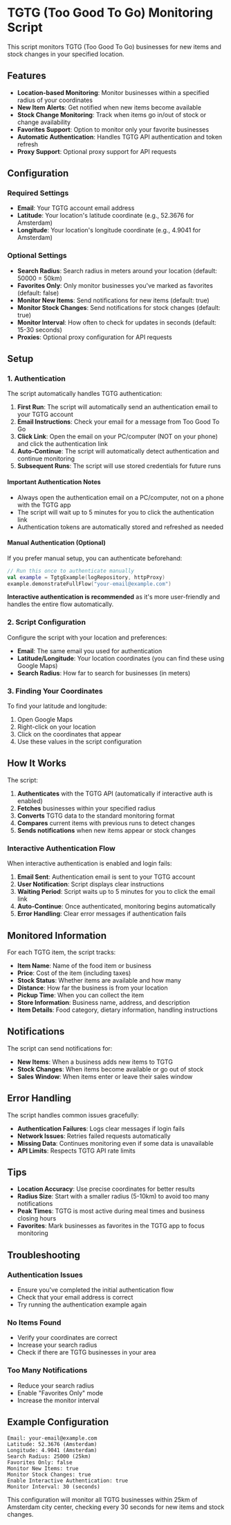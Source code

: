# TGTG (Too Good To Go) Monitoring Script

This script monitors TGTG (Too Good To Go) businesses for new items and stock changes in your specified location.

## Features

- **Location-based Monitoring**: Monitor businesses within a specified radius of your coordinates
- **New Item Alerts**: Get notified when new items become available
- **Stock Change Monitoring**: Track when items go in/out of stock or change availability
- **Favorites Support**: Option to monitor only your favorite businesses
- **Automatic Authentication**: Handles TGTG API authentication and token refresh
- **Proxy Support**: Optional proxy support for API requests

## Configuration

### Required Settings

- **Email**: Your TGTG account email address
- **Latitude**: Your location's latitude coordinate (e.g., 52.3676 for Amsterdam)
- **Longitude**: Your location's longitude coordinate (e.g., 4.9041 for Amsterdam)

### Optional Settings

- **Search Radius**: Search radius in meters around your location (default: 50000 = 50km)
- **Favorites Only**: Only monitor businesses you've marked as favorites (default: false)
- **Monitor New Items**: Send notifications for new items (default: true)
- **Monitor Stock Changes**: Send notifications for stock changes (default: true)
- **Monitor Interval**: How often to check for updates in seconds (default: 15-30 seconds)
- **Proxies**: Optional proxy configuration for API requests

## Setup

### 1. Authentication

The script automatically handles TGTG authentication:

1. **First Run**: The script will automatically send an authentication email to your TGTG account
2. **Email Instructions**: Check your email for a message from Too Good To Go
3. **Click Link**: Open the email on your PC/computer (NOT on your phone) and click the authentication link
4. **Auto-Continue**: The script will automatically detect authentication and continue monitoring
5. **Subsequent Runs**: The script will use stored credentials for future runs

#### Important Authentication Notes
- Always open the authentication email on a PC/computer, not on a phone with the TGTG app
- The script will wait up to 5 minutes for you to click the authentication link
- Authentication tokens are automatically stored and refreshed as needed

#### Manual Authentication (Optional)
If you prefer manual setup, you can authenticate beforehand:

```kotlin
// Run this once to authenticate manually
val example = TgtgExample(logRepository, httpProxy)
example.demonstrateFullFlow("your-email@example.com")
```

**Interactive authentication is recommended** as it's more user-friendly and handles the entire flow automatically.

### 2. Script Configuration

Configure the script with your location and preferences:

- **Email**: The same email you used for authentication
- **Latitude/Longitude**: Your location coordinates (you can find these using Google Maps)
- **Search Radius**: How far to search for businesses (in meters)

### 3. Finding Your Coordinates

To find your latitude and longitude:
1. Open Google Maps
2. Right-click on your location
3. Click on the coordinates that appear
4. Use these values in the script configuration

## How It Works

The script:

1. **Authenticates** with the TGTG API (automatically if interactive auth is enabled)
2. **Fetches** businesses within your specified radius
3. **Converts** TGTG data to the standard monitoring format
4. **Compares** current items with previous runs to detect changes
5. **Sends notifications** when new items appear or stock changes

### Interactive Authentication Flow

When interactive authentication is enabled and login fails:

1. **Email Sent**: Authentication email is sent to your TGTG account
2. **User Notification**: Script displays clear instructions
3. **Waiting Period**: Script waits up to 5 minutes for you to click the email link
4. **Auto-Continue**: Once authenticated, monitoring begins automatically
5. **Error Handling**: Clear error messages if authentication fails

## Monitored Information

For each TGTG item, the script tracks:

- **Item Name**: Name of the food item or business
- **Price**: Cost of the item (including taxes)
- **Stock Status**: Whether items are available and how many
- **Distance**: How far the business is from your location
- **Pickup Time**: When you can collect the item
- **Store Information**: Business name, address, and description
- **Item Details**: Food category, dietary information, handling instructions

## Notifications

The script can send notifications for:

- **New Items**: When a business adds new items to TGTG
- **Stock Changes**: When items become available or go out of stock
- **Sales Window**: When items enter or leave their sales window

## Error Handling

The script handles common issues gracefully:

- **Authentication Failures**: Logs clear messages if login fails
- **Network Issues**: Retries failed requests automatically
- **Missing Data**: Continues monitoring even if some data is unavailable
- **API Limits**: Respects TGTG API rate limits

## Tips

- **Location Accuracy**: Use precise coordinates for better results
- **Radius Size**: Start with a smaller radius (5-10km) to avoid too many notifications
- **Peak Times**: TGTG is most active during meal times and business closing hours
- **Favorites**: Mark businesses as favorites in the TGTG app to focus monitoring

## Troubleshooting

### Authentication Issues
- Ensure you've completed the initial authentication flow
- Check that your email address is correct
- Try running the authentication example again

### No Items Found
- Verify your coordinates are correct
- Increase your search radius
- Check if there are TGTG businesses in your area

### Too Many Notifications
- Reduce your search radius
- Enable "Favorites Only" mode
- Increase the monitor interval

## Example Configuration

```
Email: your-email@example.com
Latitude: 52.3676 (Amsterdam)
Longitude: 4.9041 (Amsterdam)
Search Radius: 25000 (25km)
Favorites Only: false
Monitor New Items: true
Monitor Stock Changes: true
Enable Interactive Authentication: true
Monitor Interval: 30 (seconds)
```

This configuration will monitor all TGTG businesses within 25km of Amsterdam city center, checking every 30 seconds for new items and stock changes.
